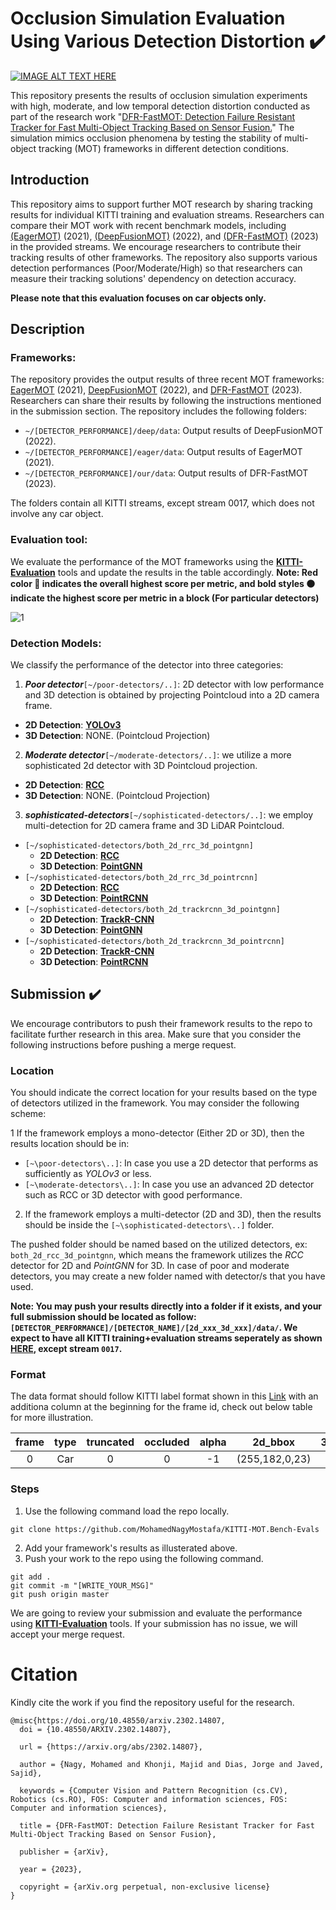 # Occlusion Simulation Evaluation Using Various Detection Distortion :heavy_check_mark: 

[![IMAGE ALT TEXT HERE](https://img.youtube.com/vi/CLDxqTojz6o/0.jpg)](https://youtu.be/CLDxqTojz6o)

This repository presents the results of occlusion simulation experiments with high, moderate, and low temporal detection distortion conducted as part of the research work "[DFR-FastMOT: Detection Failure Resistant Tracker for Fast Multi-Object Tracking Based on Sensor Fusion.](https://arxiv.org/abs/2302.14807)" The simulation mimics occlusion phenomena by testing the stability of multi-object tracking (MOT) frameworks in different detection conditions.

## Introduction

This repository aims to support further MOT research by sharing tracking results for individual KITTI training and evaluation streams. Researchers can compare their MOT work with recent benchmark models, including [(EagerMOT)](https://github.com/aleksandrkim61/EagerMOT) (2021), [(DeepFusionMOT)](https://github.com/wangxiyang2022/DeepFusionMOT) (2022), and [(DFR-FastMOT)](https://github.com/MohamedNagyMostafa/DFR-FastMOT) (2023) in the provided streams. We encourage researchers to contribute their tracking results of other frameworks. The repository also supports various detection performances (Poor/Moderate/High) so that researchers can measure their tracking solutions' dependency on detection accuracy.

**Please note that this evaluation focuses on car objects only.**


## Description
### Frameworks:

The repository provides the output results of three recent MOT frameworks: [EagerMOT](https://arxiv.org/abs/2104.14682) (2021), [DeepFusionMOT](https://arxiv.org/abs/2202.12100) (2022), and [DFR-FastMOT](https://arxiv.org/abs/2302.14807) (2023). Researchers can share their results by following the instructions mentioned in the submission section. The repository includes the following folders:

- `~/[DETECTOR_PERFORMANCE]/deep/data`: Output results of DeepFusionMOT (2022).
- `~/[DETECTOR_PERFORMANCE]/eager/data`: Output results of EagerMOT (2021).
- `~/[DETECTOR_PERFORMANCE]/our/data`: Output results of DFR-FastMOT (2023).

The folders contain all KITTI streams, except stream 0017, which does not involve any car object.

### Evaluation tool:

We evaluate the performance of the MOT frameworks using the [**KITTI-Evaluation**](https://github.com/JonathonLuiten/TrackEval) tools and update the results in the table accordingly. **Note: Red color :red_circle: indicates the overall highest score per metric, and bold styles :black_circle: indicate the highest score per metric in a block (For particular detectors)**

  
![1](https://user-images.githubusercontent.com/20774864/222247364-9613992e-e374-493f-a011-abf05ec2e66d.png)



### Detection Models:
We classify the performance of the detector into three categories:
1. ***Poor detector***`[~/poor-detectors/..]`: 2D detector with low performance and 3D detection is obtained by projecting Pointcloud into a 2D camera frame.  
  - **2D Detection**: [**YOLOv3**](https://arxiv.org/abs/1804.02767)
  - **3D Detection**: NONE. (Pointcloud Projection) 
2. ***Moderate detector***`[~/moderate-detectors/..]`: we utilize a more sophisticated 2d detector with 3D Pointcloud projection.
  - **2D Detection**: [**RCC**](https://ieeexplore.ieee.org/document/8099570)
  - **3D Detection**: NONE. (Pointcloud Projection) 
3. ***sophisticated-detectors***`[~/sophisticated-detectors/..]`: we employ multi-detection for 2D camera frame and 3D LiDAR Pointcloud.
  - `[~/sophisticated-detectors/both_2d_rrc_3d_pointgnn]`
    - **2D Detection**: [**RCC**](https://ieeexplore.ieee.org/document/8099570)
    - **3D Detection**: [**PointGNN**](https://openaccess.thecvf.com/content_CVPR_2020/papers/Shi_Point-GNN_Graph_Neural_Network_for_3D_Object_Detection_in_a_CVPR_2020_paper.pdf)
  - `[~/sophisticated-detectors/both_2d_rrc_3d_pointrcnn]`
    - **2D Detection**: [**RCC**](https://ieeexplore.ieee.org/document/8099570)
    - **3D Detection**: [**PointRCNN**](https://arxiv.org/abs/1812.04244)
  - `[~/sophisticated-detectors/both_2d_trackrcnn_3d_pointgnn]`
    - **2D Detection**: [**TrackR-CNN**](https://github.com/VisualComputingInstitute/TrackR-CNN)
    - **3D Detection**: [**PointGNN**](https://openaccess.thecvf.com/content_CVPR_2020/papers/Shi_Point-GNN_Graph_Neural_Network_for_3D_Object_Detection_in_a_CVPR_2020_paper.pdf)
  - `[~/sophisticated-detectors/both_2d_trackrcnn_3d_pointrcnn]`
    - **2D Detection**: [**TrackR-CNN**](https://github.com/VisualComputingInstitute/TrackR-CNN)
    - **3D Detection**: [**PointRCNN**](https://arxiv.org/abs/1812.04244)    
    
## Submission :heavy_check_mark:
We encourage contributors to push their framework results to the repo to facilitate further research in this area.  Make sure that you consider the following instructions before pushing a merge request. 
### Location
You should indicate the correct location for your results based on the type of detectors utilized in the framework. You may consider the following scheme:

1 If the framework employs a mono-detector (Either 2D or 3D), then the results location should be in:
  - `[~\poor-detectors\..]`: In case you use a 2D detector that performs as sufficiently as *YOLOv3* or less.
  - `[~\moderate-detectors\..]`: In case you use an advanced 2D detector such as RCC or 3D detector with good performance. 
2. If the framework employs a multi-detector (2D and 3D), then the results should be inside the `[~\sophisticated-detectors\..]` folder.

The pushed folder should be named based on the utilized detectors, ex: `both_2d_rcc_3d_pointgnn`, which means the framework utilizes the *RCC* detector for 2D and *PointGNN* for 3D. In case of poor and moderate detectors, you may create a new folder named with detector/s that you have used.

**Note: You may push your results directly into a folder if it exists, and your full submission should be located as follow: `[DETECTOR_PERFORMANCE]/[DETECTOR_NAME]/[2d_xxx_3d_xxx]/data/`. We expect to have all KITTI training+evaluation streams seperately as shown [HERE](https://github.com/MohamedNagyMostafa/KITTI-MOT.Bench-Evals/tree/master/sophisticated-detectors/both_2d_rrc_3d_pointgnn/deep/data), except stream `0017`.** 

### Format
The data format should follow KITTI label format shown in this [Link](https://github.com/bostondiditeam/kitti/blob/master/resources/devkit_object/readme.txt) with an additiona column at the beginning for the frame id, check out below table for more illustration. 

|frame|type|truncated|occluded|alpha|2d_bbox|3d_dimensions|3d_location|rotation_y|score|
|:---:|:---:|:---:|:---:|:---:|:---:|:---:|:---:|:---:|:---:|
|0|Car|0|0|-1|(255,182,0,23)|(1.24,2,3,0.9)|(2.3,5.9,1.2)|-35|0

### Steps
1. Use the following command load the repo locally.
```
git clone https://github.com/MohamedNagyMostafa/KITTI-MOT.Bench-Evals
```
2. Add your framework's results as illusterated above.
3. Push your work to the repo using the following command.
```
git add .
git commit -m "[WRITE_YOUR_MSG]"
git push origin master
```

We are going to review your submission and evaluate the performance using [**KITTI-Evaluation**](https://github.com/JonathonLuiten/TrackEval) tools. If your submission has no issue, we will accept your merge request.
  
# Citation
Kindly cite the work if you find the repository useful for the research.

```
@misc{https://doi.org/10.48550/arxiv.2302.14807,
  doi = {10.48550/ARXIV.2302.14807},
  
  url = {https://arxiv.org/abs/2302.14807},
  
  author = {Nagy, Mohamed and Khonji, Majid and Dias, Jorge and Javed, Sajid},
  
  keywords = {Computer Vision and Pattern Recognition (cs.CV), Robotics (cs.RO), FOS: Computer and information sciences, FOS: Computer and information sciences},
  
  title = {DFR-FastMOT: Detection Failure Resistant Tracker for Fast Multi-Object Tracking Based on Sensor Fusion},
  
  publisher = {arXiv},
  
  year = {2023},
  
  copyright = {arXiv.org perpetual, non-exclusive license}
}

```
